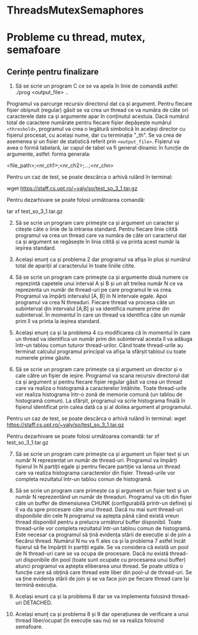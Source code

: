 # ThreadsMutexSemaphores

# Probleme cu thread, mutex, semafoare

## Cerințe pentru finalizare

1. Să se scrie un program C ce se va apela în linie de comandă astfel:
 ./prog <output_file> ..


Programul va parcurge recursiv directorul dat ca și argument.
Pentru fiecare fișier obișnuit (regular) găsit se va crea un thread ce va număra de câte ori caracterele date ca și argumente apar în conținutul acestuia.
Dacă numărul total de caractere numărate pentru fiecare fișier depășește numărul `<threshold>`, programul va crea o legătură simbolică în același director cu fișierul procesat, cu același nume, dar cu terminația "_th".
Se va crea de asemenea și un fisier de statistică referit prin `<output_file>`. Fișierul va avea o formă tabelară, iar capul de tabel va fi generat dinamic în funcție de argumente, astfel:
forma generala:

<file_path>;<nr_ch1>;<nr_ch2>;...;<nr_chn>

Pentru un caz de test, se poate descărca o arhivă rulând în terminal:

wget https://staff.cs.upt.ro/~valy/so/test_so_3_1.tar.gz

Pentru dezarhivare se poate folosi următoarea comandă:

tar xf test_so_3_1.tar.gz

2. Să se scrie un program care primește ca și argument un caracter și citește câte o linie de la intrarea standard. Pentru fiecare linie citită programul va crea un thread care va număra de câte ori caracterul dat ca și argument se regăsește în linia citită și va printa acest număr la ieșirea standard.

3. Același enunț ca și problema 2 dar programul va afișa în plus și numărul total de apariții al caracterului în toate liniile citite.

4. Să se scrie un program care primește ca și argumente două numere ce reprezintă capetele unui interval A și B și un alt treilea număr N ce va reprezenta un număr de thread-uri pe care programul le va crea. Programul va împărți intervalul [A, B] în N intervale egale. Apoi programul va crea N threaduri. Fiecare thread va procesa câte un subinterval din intervalul [A,B] și va identifica numere prime din subinterval. În momentul în care un thread va identifica câte un număr prim îl va printa la ieșirea standard.

5. Același enunț ca și la problema 4 cu modificarea că în momentul în care un thread va identifica un număr prim din subinterval acesta îl va adăuga într-un tablou comun tuturor thread-urilor. Când toate thread-urile au terminat calculul programul principal va afișa la sfârșit tabloul cu toate numerele prime găsite.

6. Să se scrie un program care primește ca și argument un director și o cale către un fișier de ieșire. Programul va scana recursiv directorul dat ca și argument și pentru fiecare fișier regular găsit va crea un thread care va realiza o histogramă a caracterelor întâlnite. Toate thread-urile vor realiza histograma într-o zonă de memorie comună (un tablou de histogramă comun). La sfârșit, programul va scrie histograma finală în fișierul identificat prin calea dată ca și al doilea argument al programului.

Pentru un caz de test, se poate descărca o arhivă rulând în terminal:
wget https://staff.cs.upt.ro/~valy/so/test_so_3_1.tar.gz


Pentru dezarhivare se poate folosi următoarea comandă:
tar xf test_so_3_1.tar.gz


7. Să se scrie un program care primește ca și argument un fișier text și un număr N reprezentat un număr de thread-uri. Programul va împărți fișierul în N partiții egale și pentru fiecare partiție va lansa un thread care va realiza histograma caracterelor din fișier. Thread-urile vor completa rezultatul într-un tablou comun de histogramă.

8. Să se scrie un program care primește ca și argument un fișier text și un număr N reprezentând un număr de threaduri. Programul va citi din fișier câte un buffer de dimensiunea CHUNK (configurabilă printr-un define) și îl va da spre procesare câte unui thread. Dacă nu mai sunt thread-uri disponibile din cele N programul va aștepta până când există vreun thread disponibil pentru a prelucra următorul buffer disponibil. Toate thread-urile vor completa rezultatul într-un tablou comun de histogramă. Este necesar ca programul să țină evidența stării de execuție și de join a fiecărui thread. Numărul N nu va fi ales ca și la problema 7 astfel încât fișierul să fie împărțit în partiții egale. Se va considera că există un pool de N thread-uri care se va ocupa de procesare. Dacă nu există thread-uri disponibile din pool (toate sunt ocupate cu procesarea unui buffer) atunci programul va aștepta eliberarea unui thread. Se poate utiliza o funcție care să obțină care thread este liber din pool-ul de thread-uri. Se va ține evidența stării de join și se va face join pe fiecare thread care își termină execuția.

9. Același enunț ca și la problema 8 dar se va implementa folosind thread-uri DETACHED.

10. Același enunț ca și problema 8 și 9 dar operațiunea de verificare a unui thread liber/ocupat (în execuție sau nu) se va realiza folosind semafoare.

